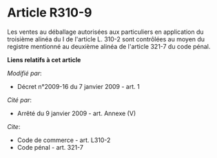 # Article R310-9

Les ventes au déballage autorisées aux particuliers en application du troisième alinéa du I de l'article L. 310-2 sont
contrôlées au moyen du registre mentionné au deuxième alinéa de l'article 321-7 du code pénal.

**Liens relatifs à cet article**

_Modifié par_:

  - Décret n°2009-16 du 7 janvier 2009 - art. 1

_Cité par_:

  - Arrêté du 9 janvier 2009 - art. Annexe (V)

_Cite_:

  - Code de commerce - art. L310-2
  - Code pénal - art. 321-7
